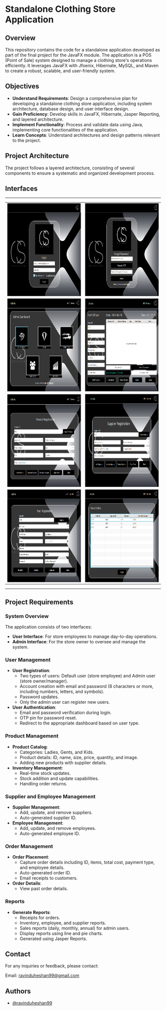 # Standalone Clothing Store Application

## Overview

This repository contains the code for a standalone application developed as part of the final project for the JavaFX module. The application is a POS (Point of Sale) system designed to manage a clothing store's operations efficiently. It leverages JavaFX with Jfoenix, Hibernate, MySQL, and Maven to create a robust, scalable, and user-friendly system.

## Objectives

- **Understand Requirements**: Design a comprehensive plan for developing a standalone clothing store application, including system architecture, database design, and user interface design.
- **Gain Proficiency**: Develop skills in JavaFX, Hibernate, Jasper Reporting, and layered architecture.
- **Implement Functionality**: Process and validate data using Java, implementing core functionalities of the application.
- **Learn Concepts**: Understand architectures and design patterns relevant to the project.

## Project Architecture

The project follows a layered architecture, consisting of several components to ensure a systematic and organized development process.

## Interfaces

---

<table>
   <tr>
    <td><img src="https://github.com/ravinduheshan99/Clothify-Store-POS/blob/main/assets/1.png" alt="Interface 01" width="1200" height="300"></td>
    <td><img src="https://github.com/ravinduheshan99/Clothify-Store-POS/blob/main/assets/6.png" alt="Interface 06" width="1200" height="300"></td>
  </tr>
   
  <tr>
    <td><img src="https://github.com/ravinduheshan99/Clothify-Store-POS/blob/main/assets/8.png" alt="Interface 08" width="1200" height="300"></td>
    <td><img src="https://github.com/ravinduheshan99/Clothify-Store-POS/blob/main/assets/2.png" alt="Interface 02" width="1200" height="300"></td>
  </tr>
  
  <tr>
    <td><img src="https://github.com/ravinduheshan99/Clothify-Store-POS/blob/main/assets/3.png" alt="Interface 03" width="1200" height="300"></td>
    <td><img src="https://github.com/ravinduheshan99/Clothify-Store-POS/blob/main/assets/4.png" alt="Interface 04" width="1200" height="300"></td>
  </tr>
  
  <tr>
    <td><img src="https://github.com/ravinduheshan99/Clothify-Store-POS/blob/main/assets/5.png" alt="Interface 05" width="1200" height="300"></td>
    <td><img src="https://github.com/ravinduheshan99/Clothify-Store-POS/blob/main/assets/7.png" alt="Interface 07" width="1200" height="300"></td>
  </tr>
  
</table>

---

## Project Requirements

### System Overview

The application consists of two interfaces:
- **User Interface**: For store employees to manage day-to-day operations.
- **Admin Interface**: For the store owner to oversee and manage the system.

### User Management

- **User Registration**: 
  - Two types of users: Default user (store employee) and Admin user (store owner/manager).
  - Account creation with email and password (8 characters or more, including numbers, letters, and symbols).
  - Password updates.
  - Only the admin user can register new users.
- **User Authentication**: 
  - Email and password verification during login.
  - OTP pin for password reset.
  - Redirect to the appropriate dashboard based on user type.

### Product Management

- **Product Catalog**:
  - Categories: Ladies, Gents, and Kids.
  - Product details: ID, name, size, price, quantity, and image.
  - Adding new products with supplier details.
- **Inventory Management**:
  - Real-time stock updates.
  - Stock addition and update capabilities.
  - Handling order returns.

### Supplier and Employee Management

- **Supplier Management**:
  - Add, update, and remove suppliers.
  - Auto-generated supplier ID.
- **Employee Management**:
  - Add, update, and remove employees.
  - Auto-generated employee ID.

### Order Management

- **Order Placement**:
  - Capture order details including ID, items, total cost, payment type, and employee details.
  - Auto-generated order ID.
  - Email receipts to customers.
- **Order Details**:
  - View past order details.

### Reports

- **Generate Reports**:
  - Receipts for orders.
  - Inventory, employee, and supplier reports.
  - Sales reports (daily, monthly, annual) for admin users.
  - Display reports using line and pie charts.
  - Generated using Jasper Reports.

## Contact

For any inquiries or feedback, please contact:

Email: ravinduheshan99@gmail.com

## Authors

- [@ravinduheshan99](https://github.com/ravinduheshan99)
